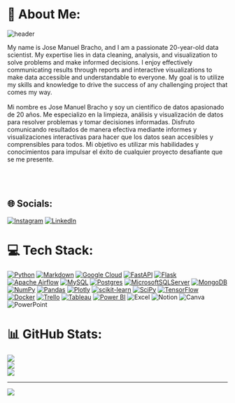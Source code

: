 # 💫 About Me:
![header](https://capsule-render.vercel.app/api?type=waving&height=300&section=header&text=👋%20Hello,%20I'm%20Jose&fontSize=50&&color=5:62a8ea,15:92a8d1,100:0d1117&desc=%20%20&fontColor=ffffff&fontAlignY=35)


My name is Jose Manuel Bracho, and I am a passionate 20-year-old data scientist. My expertise lies in data cleaning, analysis, and visualization to solve problems and make informed decisions. I enjoy effectively communicating results through reports and interactive visualizations to make data accessible and understandable to everyone. My goal is to utilize my skills and knowledge to drive the success of any challenging project that comes my way.<br><br>Mi nombre es Jose Manuel Bracho y soy un científico de datos apasionado de 20 años. Me especializo en la limpieza, análisis y visualización de datos para resolver problemas y tomar decisiones informadas. Disfruto comunicando resultados de manera efectiva mediante informes y visualizaciones interactivas para hacer que los datos sean accesibles y comprensibles para todos. Mi objetivo es utilizar mis habilidades y conocimientos para impulsar el éxito de cualquier proyecto desafiante que se me presente.<br><br><br><br>


## 🌐 Socials:
[![Instagram](https://img.shields.io/badge/Instagram-%23E4405F.svg?logo=Instagram&logoColor=white)](https://instagram.com/josebracho_03) [![LinkedIn](https://img.shields.io/badge/LinkedIn-%230077B5.svg?logo=linkedin&logoColor=white)](https://linkedin.com/in/www.linkedin.com/in/jose-manuel-bracho-navarro-35010324a) 

# 💻 Tech Stack:
[![Python](https://img.shields.io/badge/Python-%233776AB.svg?style=for-the-badge&logo=python&logoColor=white)](https://www.python.org/)
[![Markdown](https://img.shields.io/badge/Markdown-%23000000.svg?style=for-the-badge&logo=markdown&logoColor=white)](https://daringfireball.net/projects/markdown/)
[![Google Cloud](https://img.shields.io/badge/Google%20Cloud-%234285F4.svg?style=for-the-badge&logo=google-cloud&logoColor=white)](https://cloud.google.com/)
[![FastAPI](https://img.shields.io/badge/FastAPI-%23000000.svg?style=for-the-badge&logo=fastapi&logoColor=white)](https://fastapi.tiangolo.com/)
[![Flask](https://img.shields.io/badge/Flask-%23000.svg?style=for-the-badge&logo=flask&logoColor=white)](https://flask.palletsprojects.com/)
[![Apache Airflow](https://img.shields.io/badge/Apache%20Airflow-%23017CEE.svg?style=for-the-badge&logo=apache-airflow&logoColor=white)](https://airflow.apache.org/)
[![MySQL](https://img.shields.io/badge/MySQL-%234479A1.svg?style=for-the-badge&logo=mysql&logoColor=white)](https://www.mysql.com/)
[![Postgres](https://img.shields.io/badge/PostgreSQL-%23336791.svg?style=for-the-badge&logo=postgresql&logoColor=white)](https://www.postgresql.org/)
[![MicrosoftSQLServer](https://img.shields.io/badge/Microsoft%20SQL%20Server-%23CC2927.svg?style=for-the-badge&logo=microsoft-sql-server&logoColor=white)](https://www.microsoft.com/en-us/sql-server)
[![MongoDB](https://img.shields.io/badge/MongoDB-%2347A248.svg?style=for-the-badge&logo=mongodb&logoColor=white)](https://www.mongodb.com/)
[![NumPy](https://img.shields.io/badge/NumPy-%23013243.svg?style=for-the-badge&logo=numpy&logoColor=white)](https://numpy.org/)
[![Pandas](https://img.shields.io/badge/Pandas-%23150458.svg?style=for-the-badge&logo=pandas&logoColor=white)](https://pandas.pydata.org/)
[![Plotly](https://img.shields.io/badge/Plotly-%233F4B5A.svg?style=for-the-badge&logo=plotly&logoColor=white)](https://plotly.com/)
[![scikit-learn](https://img.shields.io/badge/scikit--learn-%23F7931E.svg?style=for-the-badge&logo=scikit-learn&logoColor=white)](https://scikit-learn.org/)
[![SciPy](https://img.shields.io/badge/SciPy-%238CAAE6.svg?style=for-the-badge&logo=scipy&logoColor=white)](https://www.scipy.org/)
[![TensorFlow](https://img.shields.io/badge/TensorFlow-FF6F00?style=for-the-badge&logo=tensorflow&logoColor=white)](https://www.tensorflow.org/)
[![Docker](https://img.shields.io/badge/Docker-2496ED?style=for-the-badge&logo=docker&logoColor=white)](https://www.docker.com/)
[![Trello](https://img.shields.io/badge/Trello-0079BF?style=for-the-badge&logo=trello&logoColor=white)](https://trello.com/)
[![Tableau](https://img.shields.io/badge/Tableau-E97627?style=for-the-badge&logo=tableau&logoColor=white)](https://www.tableau.com/)
[![Power BI](https://img.shields.io/badge/Power%20BI-%23F2C811.svg?style=for-the-badge&logo=power-bi&logoColor=black)](https://powerbi.microsoft.com/)
![Excel](https://img.shields.io/badge/Excel-%23217346.svg?style=for-the-badge&logo=microsoft-excel&logoColor=white)
![Notion](https://img.shields.io/badge/Notion-%23000000.svg?style=for-the-badge&logo=notion&logoColor=white)
![Canva](https://img.shields.io/badge/Canva-%2300C4CC.svg?style=for-the-badge&logo=Canva&logoColor=white)
![PowerPoint](https://img.shields.io/badge/PowerPoint-%23B7472A.svg?style=for-the-badge&logo=microsoft-powerpoint&logoColor=white)

# 📊 GitHub Stats:
![](https://github-readme-stats.vercel.app/api?username=jbracho03&theme=dark&hide_border=false&include_all_commits=false&count_private=false)<br/>
![](https://github-readme-streak-stats.herokuapp.com/?user=jbracho03&theme=dark&hide_border=false)<br/>
![](https://github-readme-stats.vercel.app/api/top-langs/?username=jbracho03&theme=dark&hide_border=false&include_all_commits=false&count_private=false&layout=compact)


---
[![](https://visitcount.itsvg.in/api?id=jbracho03&icon=0&color=0)](https://visitcount.itsvg.in)

<!-- Proudly created with GPRM ( https://gprm.itsvg.in ) -->
